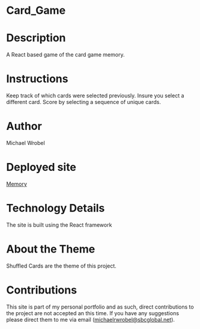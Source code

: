 # Card_Game

# Description 

A React based game of the card game memory.

# Instructions 

Keep track of which cards were selected previously.  Insure you select a different card.  Score by selecting a sequence of unique cards.

# Author

Michael Wrobel

# Deployed site

[Memory](https://polar-bayou-72425.herokuapp.com)

# Technology Details

The site is built using the React framework

# About the Theme

Shuffled Cards are the theme of this project.

# Contributions

This site is part of my personal portfolio and as such, direct contributions to the project are not accepted an this time.  If you have any suggestions please direct them to me via email (michaelrwrobel@sbcglobal.net).





